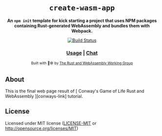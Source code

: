 <div align="center">

  <h1><code>create-wasm-app</code></h1>

  <strong>An <code>npm init</code> template for kick starting a project that uses NPM packages containing Rust-generated WebAssembly and bundles them with Webpack.</strong>

  <p>
    <a href="https://travis-ci.org/rustwasm/create-wasm-app"><img src="https://img.shields.io/travis/rustwasm/create-wasm-app.svg?style=flat-square" alt="Build Status" /></a>
  </p>

  <h3>
    <a href="#usage">Usage</a>
    <span> | </span>
    <a href="https://discordapp.com/channels/442252698964721669/443151097398296587">Chat</a>
  </h3>

  <sub>Built with 🦀🕸 by <a href="https://rustwasm.github.io/">The Rust and WebAssembly Working Group</a></sub>
</div>

## About

This is the final web page result of [ Conway's Game of Life Rust and WebAssembly ][conways-link] tutorial.

## License

Licensed under MIT license ([LICENSE-MIT](LICENSE-MIT) or http://opensource.org/licenses/MIT)
